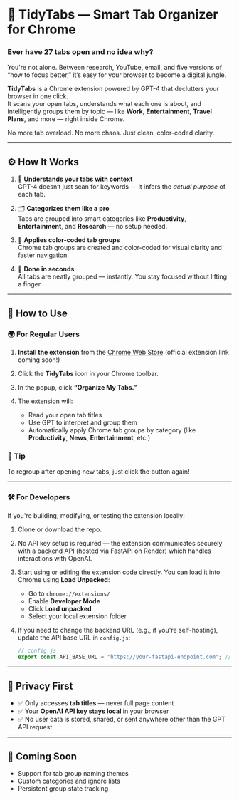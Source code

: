 # 🧠 TidyTabs — Smart Tab Organizer for Chrome

### Ever have 27 tabs open and no idea why?

You're not alone. Between research, YouTube, email, and five versions of “how to focus better,” it’s easy for your browser to become a digital jungle.

**TidyTabs** is a Chrome extension powered by GPT-4 that declutters your browser in one click.  
It scans your open tabs, understands what each one is about, and intelligently groups them by topic — like **Work**, **Entertainment**, **Travel Plans**, and more — right inside Chrome.

No more tab overload. No more chaos. Just clean, color-coded clarity.

---

## ⚙️ How It Works

1. 🧐 **Understands your tabs with context**  
   GPT-4 doesn’t just scan for keywords — it infers the *actual purpose* of each tab.

2. 🗂️ **Categorizes them like a pro**  
   Tabs are grouped into smart categories like **Productivity**, **Entertainment**, and **Research** — no setup needed.

3. 🌈 **Applies color-coded tab groups**  
   Chrome tab groups are created and color-coded for visual clarity and faster navigation.

4. 🚀 **Done in seconds**  
   All tabs are neatly grouped — instantly. You stay focused without lifting a finger.

---

## 🧭 How to Use


### 🌍 For Regular Users

1. **Install the extension** from the [Chrome Web Store](https://chrome.google.com/webstore)  (official extension link coming soon!)

2. Click the **TidyTabs** icon in your Chrome toolbar.

3. In the popup, click **“Organize My Tabs.”**

4. The extension will:
   - Read your open tab titles
   - Use GPT to interpret and group them
   - Automatically apply Chrome tab groups by category (like **Productivity**, **News**, **Entertainment**, etc.)

### 🔁 Tip  
To regroup after opening new tabs, just click the button again!

---

### 🛠️ For Developers

If you're building, modifying, or testing the extension locally:

1. Clone or download the repo.

2. No API key setup is required — the extension communicates securely with a backend API (hosted via FastAPI on Render) which handles interactions with OpenAI.

3. Start using or editing the extension code directly. You can load it into Chrome using **Load Unpacked**:

   - Go to `chrome://extensions/`
   - Enable **Developer Mode**
   - Click **Load unpacked**
   - Select your local extension folder

4. If you need to change the backend URL (e.g., if you're self-hosting), update the API base URL in `config.js`:
   ```js
   // config.js
   export const API_BASE_URL = "https://your-fastapi-endpoint.com"; // Change this if self-hosting
---

## 🔐 Privacy First

- ✅ Only accesses **tab titles** — never full page content  
- ✅ Your **OpenAI API key stays local** in your browser  
- ✅ No user data is stored, shared, or sent anywhere other than the GPT API request

---

## 📎 Coming Soon

- Support for tab group naming themes  
- Custom categories and ignore lists  
- Persistent group state tracking
